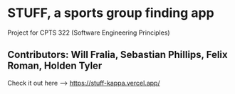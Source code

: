 # STUFF, a sports group finding app

Project for CPTS 322 (Software Engineering Principles)

## Contributors: Will Fralia, Sebastian Phillips, Felix Roman, Holden Tyler

Check it out here --> https://stuff-kappa.vercel.app/
